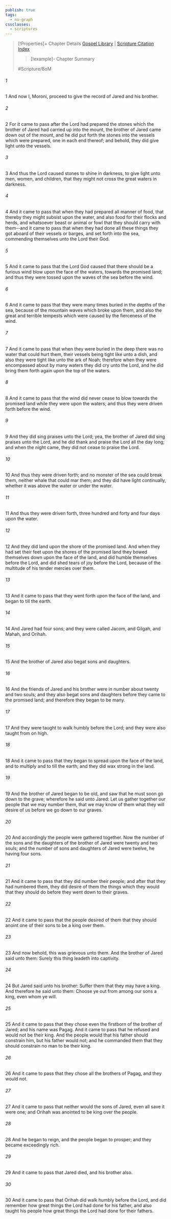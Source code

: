 ```yaml
---
publish: true
tags:
  - no-graph
cssclasses:
  - scriptures
---
```

>[!Properties]+ Chapter Details
>[Gospel Library](https://churchofjesuschrist.org/study/scriptures/bofm/ether/6?lang=eng)    |    [Scripture Citation Index](https://scriptures.byu.edu/#0da06::c0da06)
>>[!example]- Chapter Summary
>> 
> 
>
>#Scripture/BoM
###### 1
1 And now I, Moroni, proceed to give the record of Jared and his brother.
###### 2
2 For it came to pass after the Lord had prepared the stones which the brother of Jared had carried up into the mount, the brother of Jared came down out of the mount, and he did put forth the stones into the vessels which were prepared, one in each end thereof; and behold, they did give light unto the vessels.
###### 3
3 And thus the Lord caused stones to shine in darkness, to give light unto men, women, and children, that they might not cross the great waters in darkness.
###### 4
4 And it came to pass that when they had prepared all manner of food, that thereby they might subsist upon the water, and also food for their flocks and herds, and whatsoever beast or animal or fowl that they should carry with them--and it came to pass that when they had done all these things they got aboard of their vessels or barges, and set forth into the sea, commending themselves unto the Lord their God.
###### 5
5 And it came to pass that the Lord God caused that there should be a furious wind blow upon the face of the waters, towards the promised land; and thus they were tossed upon the waves of the sea before the wind.
###### 6
6 And it came to pass that they were many times buried in the depths of the sea, because of the mountain waves which broke upon them, and also the great and terrible tempests which were caused by the fierceness of the wind.
###### 7
7 And it came to pass that when they were buried in the deep there was no water that could hurt them, their vessels being tight like unto a dish, and also they were tight like unto the ark of Noah; therefore when they were encompassed about by many waters they did cry unto the Lord, and he did bring them forth again upon the top of the waters.
###### 8
8 And it came to pass that the wind did never cease to blow towards the promised land while they were upon the waters; and thus they were driven forth before the wind.
###### 9
9 And they did sing praises unto the Lord; yea, the brother of Jared did sing praises unto the Lord, and he did thank and praise the Lord all the day long; and when the night came, they did not cease to praise the Lord.
###### 10
10 And thus they were driven forth; and no monster of the sea could break them, neither whale that could mar them; and they did have light continually, whether it was above the water or under the water.
###### 11
11 And thus they were driven forth, three hundred and forty and four days upon the water.
###### 12
12 And they did land upon the shore of the promised land. And when they had set their feet upon the shores of the promised land they bowed themselves down upon the face of the land, and did humble themselves before the Lord, and did shed tears of joy before the Lord, because of the multitude of his tender mercies over them.
###### 13
13 And it came to pass that they went forth upon the face of the land, and began to till the earth.
###### 14
14 And Jared had four sons; and they were called Jacom, and Gilgah, and Mahah, and Orihah.
###### 15
15 And the brother of Jared also begat sons and daughters.
###### 16
16 And the friends of Jared and his brother were in number about twenty and two souls; and they also begat sons and daughters before they came to the promised land; and therefore they began to be many.
###### 17
17 And they were taught to walk humbly before the Lord; and they were also taught from on high.
###### 18
18 And it came to pass that they began to spread upon the face of the land, and to multiply and to till the earth; and they did wax strong in the land.
###### 19
19 And the brother of Jared began to be old, and saw that he must soon go down to the grave; wherefore he said unto Jared: Let us gather together our people that we may number them, that we may know of them what they will desire of us before we go down to our graves.
###### 20
20 And accordingly the people were gathered together. Now the number of the sons and the daughters of the brother of Jared were twenty and two souls; and the number of sons and daughters of Jared were twelve, he having four sons.
###### 21
21 And it came to pass that they did number their people; and after that they had numbered them, they did desire of them the things which they would that they should do before they went down to their graves.
###### 22
22 And it came to pass that the people desired of them that they should anoint one of their sons to be a king over them.
###### 23
23 And now behold, this was grievous unto them. And the brother of Jared said unto them: Surely this thing leadeth into captivity.
###### 24
24 But Jared said unto his brother: Suffer them that they may have a king. And therefore he said unto them: Choose ye out from among our sons a king, even whom ye will.
###### 25
25 And it came to pass that they chose even the firstborn of the brother of Jared; and his name was Pagag. And it came to pass that he refused and would not be their king. And the people would that his father should constrain him, but his father would not; and he commanded them that they should constrain no man to be their king.
###### 26
26 And it came to pass that they chose all the brothers of Pagag, and they would not.
###### 27
27 And it came to pass that neither would the sons of Jared, even all save it were one; and Orihah was anointed to be king over the people.
###### 28
28 And he began to reign, and the people began to prosper; and they became exceedingly rich.
###### 29
29 And it came to pass that Jared died, and his brother also.
###### 30
30 And it came to pass that Orihah did walk humbly before the Lord, and did remember how great things the Lord had done for his father, and also taught his people how great things the Lord had done for their fathers.
